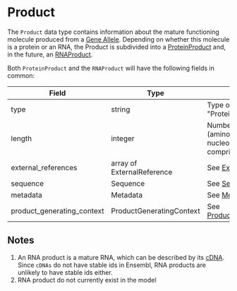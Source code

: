 # Product

The `Product` data type contains information about the mature functioning molecule produced from a [Gene Allele](./gene_allele.md). Depending on whether this molecule is a protein or an RNA, the Product is subdivided into a [ProteinProduct](./protein_product.md) and, in the future, an [RNAProduct](./rna_product.md).

Both `ProteinProduct` and the `RNAProduct` will have the following fields in common:

| Field                       | Type                          | Description |
|-----------------------------|-------------------------------|-------------|
| type                        | string                        | Type of the product (e.g. "Protein" or "RNA")
| length                      | integer                       | Number of subunits (amino acids for proteins, nucleotides for RNA) comprising the product
| external_references         | array of ExternalReference    | See [ExternalReference](./external_reference.md)
| sequence                    | Sequence                      | See [Sequence](./sequence.md)
| metadata                    | Metadata                      | See [Metadata](./metadata.md)
| product_generating_context  | ProductGeneratingContext      | See [ProductGeneratingContext](./product_generating_context.md)




## Notes
1. An RNA product is a mature RNA, which can be described by its [cDNA](./cdna.md). Since `cDNAs` do not have stable ids in Ensembl, RNA products are unlikely to have stable ids either.
2. RNA product do not currently exist in the model
